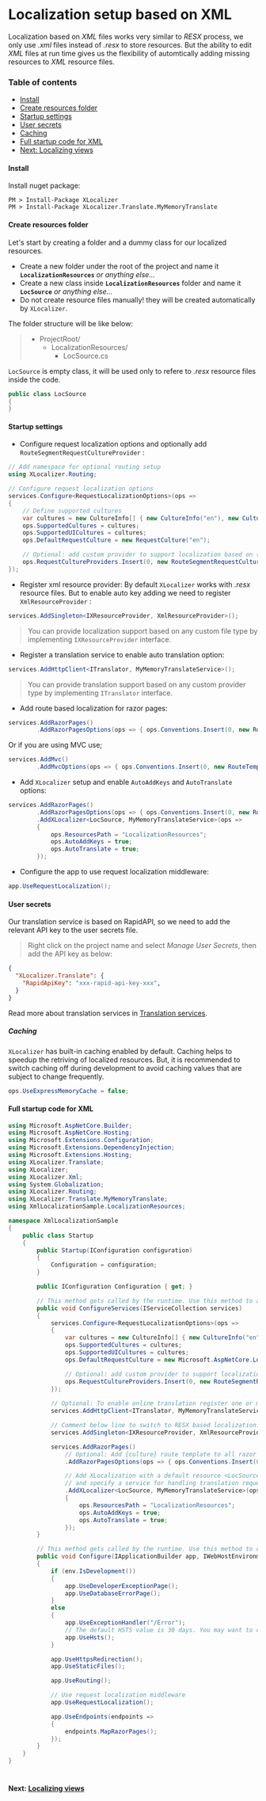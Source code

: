 # Localization setup based on XML
Localization based on _XML_ files works very similar to _RESX_ process, we only use _.xml_ files instead of _.resx_ to store resources. But the ability to edit _XML_ files at run time gives us the flexibility of automtically adding missing resources to _XML_ resource files.

### Table of contents
- [Install](#install)
- [Create resources folder](#create-resources-folder)
- [Startup settings](#startup-settings)
- [User secrets](#user-secrets)
- [Caching](#caching)
- [Full startup code for XML](#full-startup-code-for-xml)
- [Next: Localizing views][2]


#### Install
Install nuget package:
````
PM > Install-Package XLocalizer
PM > Install-Package XLocalizer.Translate.MyMemoryTranslate
````

#### Create resources folder
Let's start by creating a folder and a dummy class for our localized resources.

- Create a new folder under the root of the project and name it **`LocalizationResources`** _or anything else..._
- Create a new class inside **`LocalizationResources`** folder and name it **`LocSource`** _or anything else..._
- Do not create resource files manually! they will be created automatically by `XLocalizer`.

The folder structure will be like below:
> - ProjectRoot/
>   - LocalizationResources/
>     - LocSource.cs

`LocSource` is empty class, it will be used only to refere to _.resx_ resource files inside the code.
````csharp
public class LocSource
{
}
````

#### Startup settings

- Configure request localization options and optionally add `RouteSegmentRequestCultureProvider` :
````csharp
// Add namespace for optional routing setup
using XLocalizer.Routing;

// Configure request localization options
services.Configure<RequestLocalizationOptions>(ops => 
{
    // Define supported cultures
    var cultures = new CultureInfo[] { new CultureInfo("en"), new CultureInfo("tr"), new CultureInfo("ar") };
    ops.SupportedCultures = cultures;
    ops.SupportedUICultures = cultures;
    ops.DefaultRequestCulture = new RequestCulture("en");

    // Optional: add custom provider to support localization based on {culture} route value
    ops.RequestCultureProviders.Insert(0, new RouteSegmentRequestCultureProvider(cultures));
});        
````

- Register xml resource provider: By default `XLocalizer` works with _.resx_ resource files. But to enable auto key adding we need to register `XmlResourceProvider` :
````csharp
services.AddSingleton<IXResourceProvider, XmlResourceProvider>();
````

> You can provide localization support based on any custom file type by implementing `IXResourceProvider` interface.


- Register a translation service to enable auto translation option:
````csharp
services.AddHttpClient<ITranslator, MyMemoryTranslateService>();
````

> You can provide translation support based on any custom provider type by implementing `ITranslator` interface.

- Add route based localization for razor pages:
````csharp
services.AddRazorPages()
        .AddRazorPagesOptions(ops => { ops.Conventions.Insert(0, new RouteTemplateModelConventionRazorPages()); });
````

Or if you are using MVC use;
````csharp
services.AddMvc()
        .AddMvcOptions(ops => { ops.Conventions.Insert(0, new RouteTemplateModelConventionMvc()); });
````

- Add `XLocalizer` setup and enable `AutoAddKeys` and `AutoTranslate` options:
````csharp
services.AddRazorPages()
        .AddRazorPagesOptions(ops => { ops.Conventions.Insert(0, new RouteTemplateModelConventionRazorPages()); });
        .AddXLocalizer<LocSource, MyMemoryTranslateService>(ops => 
        {
            ops.ResourcesPath = "LocalizationResources";
            ops.AutoAddKeys = true;
            ops.AutoTranslate = true;
        });
````

- Configure the app to use request localization middleware:
````csharp
app.UseRequestLocalization();
````

#### User secrets
Our translation service is based on RapidAPI, so we need to add the relevant API key to the user secrets file.
> Right click on the project name and select _Manage User Secrets_, then add the API key as below:

````json
{
  "XLocalizer.Translate": {
    "RapidApiKey": "xxx-rapid-api-key-xxx",
  }
}
````
Read more about translation services in [Translation services][1].


##### Caching
`XLocalizer` has built-in caching enabled by default. Caching helps to speedup the retriving of localized resources. But, it is recommended to switch caching off during development to avoid caching values that are subject to change frequently.

````csharp
ops.UseExpressMemoryCache = false;
```` 

#### Full startup code for XML
````csharp
using Microsoft.AspNetCore.Builder;
using Microsoft.AspNetCore.Hosting;
using Microsoft.Extensions.Configuration;
using Microsoft.Extensions.DependencyInjection;
using Microsoft.Extensions.Hosting;
using XLocalizer.Translate;
using XLocalizer;
using XLocalizer.Xml;
using System.Globalization;
using XLocalizer.Routing;
using XLocalizer.Translate.MyMemoryTranslate;
using XmlLocalizationSample.LocalizationResources;

namespace XmlLocalizationSample
{
    public class Startup
    {
        public Startup(IConfiguration configuration)
        {
            Configuration = configuration;
        }

        public IConfiguration Configuration { get; }

        // This method gets called by the runtime. Use this method to add services to the container.
        public void ConfigureServices(IServiceCollection services)
        {
            services.Configure<RequestLocalizationOptions>(ops =>
            {
                var cultures = new CultureInfo[] { new CultureInfo("en"), new CultureInfo("tr"), new CultureInfo("ar") };
                ops.SupportedCultures = cultures;
                ops.SupportedUICultures = cultures;
                ops.DefaultRequestCulture = new Microsoft.AspNetCore.Localization.RequestCulture("en");

                // Optional: add custom provider to support localization based on route value {culture}
                ops.RequestCultureProviders.Insert(0, new RouteSegmentRequestCultureProvider(cultures));
            });
            
            // Optional: To enable online translation register one or more translation services
            services.AddHttpClient<ITranslator, MyMemoryTranslateService>();

            // Comment below line to switch to RESX based localization.
            services.AddSingleton<IXResourceProvider, XmlResourceProvider>();

            services.AddRazorPages()
                // Optional: Add {culture} route template to all razor pages routes e.g. /en/Index
                .AddRazorPagesOptions(ops => { ops.Conventions.Insert(0, new RouteTemplateModelConventionRazorPages()); })

                // Add XLocalization with a default resource <LocSource>
                // and specify a service for handling translation requests
                .AddXLocalizer<LocSource, MyMemoryTranslateService>(ops =>
                {
                    ops.ResourcesPath = "LocalizationResources";
                    ops.AutoAddKeys = true;
                    ops.AutoTranslate = true;
                });
        }

        // This method gets called by the runtime. Use this method to configure the HTTP request pipeline.
        public void Configure(IApplicationBuilder app, IWebHostEnvironment env)
        {
            if (env.IsDevelopment())
            {
                app.UseDeveloperExceptionPage();
                app.UseDatabaseErrorPage();
            }
            else
            {
                app.UseExceptionHandler("/Error");
                // The default HSTS value is 30 days. You may want to change this for production scenarios, see https://aka.ms/aspnetcore-hsts.
                app.UseHsts();
            }

            app.UseHttpsRedirection();
            app.UseStaticFiles();

            app.UseRouting();

            // Use request localization middleware
            app.UseRequestLocalization();

            app.UseEndpoints(endpoints =>
            {
                endpoints.MapRazorPages();
            });
        }
    }
}

````

#
#### Next: [Localizing views][2]
#
[1]:../XLocalizer/translate-services.md
[2]:../XLocalizer/localizing-views.md